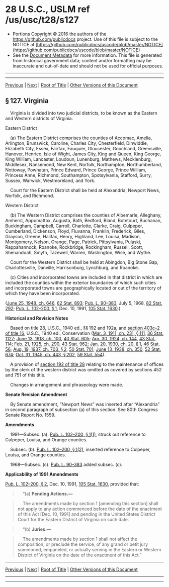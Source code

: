 ---
---

# 28 U.S.C., USLM ref /us/usc/t28/s127

* Portions Copyright © 2016 the authors of the https://github.com/publicdocs project.
  Use of this file is subject to the NOTICE at [https://github.com/publicdocs/uscode/blob/master/NOTICE](https://github.com/publicdocs/uscode/blob/master/NOTICE)
* See the [Document Metadata](././../../../../..//README.md) for more information.
  This file is generated from historical government data; content and/or formatting may be inaccurate and out-of-date and should not be used for official purposes.

----------
----------

[Previous](./../../../../..//us/usc/t28/ptI/ch5/m__us_usc_t28_s126.md) | [Next](./../../../../..//us/usc/t28/ptI/ch5/m__us_usc_t28_s128.md) | [Root of Title](./../../../../../) | [Other Versions of this Document](https://publicdocs.github.io/go/links?ns=uslm&ref=%2Fus%2Fusc%2Ft28%2Fs127)

## § 127. Virginia

    Virginia is divided into two judicial districts, to be known as the Eastern and Western districts of Virginia.

Eastern District

    (a) The Eastern District comprises the counties of Accomac, Amelia, Arlington, Brunswick, Caroline, Charles City, Chesterfield, Dinwiddie, Elizabeth City, Essex, Fairfax, Fauquier, Gloucester, Goochland, Greensville, Hanover, Henrico, Isle of Wight, James City, King and Queen, King George, King William, Lancaster, Loudoun, Lunenburg, Mathews, Mecklenburg, Middlesex, Nansemond, New Kent, Norfolk, Northampton, Northumberland, Nottoway, Powhatan, Prince Edward, Prince George, Prince William, Princess Anne, Richmond, Southampton, Spotsylvania, Stafford, Surry, Sussex, Warwick, Westmoreland, and York.

    Court for the Eastern District shall be held at Alexandria, Newport News, Norfolk, and Richmond.

Western District

    (b) The Western District comprises the counties of Albemarle, Alleghany, Amherst, Appomattox, Augusta, Bath, Bedford, Bland, Botetourt, Buchanan, Buckingham, Campbell, Carroll, Charlotte, Clarke, Craig, Culpeper, Cumberland, Dickenson, Floyd, Fluvanna, Franklin, Frederick, Giles, Grayson, Greene, Halifax, Henry, Highland, Lee, Louisa, Madison, Montgomery, Nelson, Orange, Page, Patrick, Pittsylvania, Pulaski, Rappahannock, Roanoke, Rockbridge, Rockingham, Russell, Scott, Shenandoah, Smyth, Tazewell, Warren, Washington, Wise, and Wythe.

    Court for the Western District shall be held at Abingdon, Big Stone Gap, Charlottesville, Danville, Harrisonburg, Lynchburg, and Roanoke.

    (c) Cities and incorporated towns are included in that district in which are included the counties within the exterior boundaries of which such cities and incorporated towns are geographically located or out of the territory of which they have been incorporated.

([June 25, 1948, ch. 646][/us/act/1948-06-25/ch646], [62 Stat. 893][/us/stat/62/893]; [Pub. L. 90–383][/us/pl/90/383], July 5, 1968, [82 Stat. 292][/us/stat/82/292]; [Pub. L. 102–200, § 1][/us/pl/102/200/s1], Dec. 10, 1991, [105 Stat. 1630][/us/stat/105/1630].)

 __Historical and Revision Notes__ 

    Based on title 28, U.S.C., 1940 ed., §§ 192 and 192a, and [section 403c–2 of title 16][/us/usc/t16/s403c–2], U.S.C., 1940 ed., Conservation ([Mar. 3, 1911, ch. 231, § 111][/us/act/1911-03-03/ch231/s111], [36 Stat. 1127][/us/stat/36/1127]; [June 13, 1918, ch. 100][/us/act/1918-06-13/ch100], [40 Stat. 605][/us/stat/40/605]; [Apr. 30, 1924, ch. 144][/us/act/1924-04-30/ch144], [43 Stat. 114][/us/stat/43/114]; [Feb. 21, 1925, ch. 290][/us/act/1925-02-21/ch290], [43 Stat. 962][/us/stat/43/962]; [Jan. 20, 1930, ch. 20, § 1][/us/act/1930-01-20/ch20/s1], [46 Stat. 56][/us/stat/46/56]; [Aug. 19, 1937, ch. 703, § 2][/us/act/1937-08-19/ch703/s2], [50 Stat. 701][/us/stat/50/701]; [June 13, 1938, ch. 350][/us/act/1938-06-13/ch350], [52 Stat. 674][/us/stat/52/674]; [Oct. 31, 1945, ch. 443, § 202][/us/act/1945-10-31/ch443/s202], [59 Stat. 554][/us/stat/59/554]).

    A provision of [section 192 of title 28][/us/usc/t28/s192] relating to the maintenance of offices by the clerk of the western district was omitted as covered by sections 452 and 751 of this title.

    Changes in arrangement and phraseology were made.

 __Senate Revision Amendment__ 

    By Senate amendment, “Newport News” was inserted after “Alexandria” in second paragraph of subsection (a) of this section. See 80th Congress Senate Report No. 1559.

 __Amendments__ 

    1991—Subsec. (a). [Pub. L. 102–200, § 1(1)][/us/pl/102/200/s1/1], struck out reference to Culpeper, Louisa, and Orange counties.

    Subsec. (b). [Pub. L. 102–200, § 1(2)][/us/pl/102/200/s1/2], inserted reference to Culpeper, Louisa, and Orange counties.

    1968—Subsec. (c). [Pub. L. 90–383][/us/pl/90/383] added subsec. (c).

 __Applicability of 1991 Amendments__ 

[Pub. L. 102–200, § 2][/us/pl/102/200/s2], Dec. 10, 1991, [105 Stat. 1630][/us/stat/105/1630], provided that:

>     “(a) __Pending Actions.—__ 

>     The amendments made by section 1 \[amending this section\] shall not apply to any action commenced before the date of the enactment of this Act \[Dec. 10, 1991\] and pending in the United States District Court for the Eastern District of Virginia on such date.

>     “(b) __Juries.—__ 

>     The amendments made by section 1 shall not affect the composition, or preclude the service, of any grand or petit jury summoned, empaneled, or actually serving in the Eastern or Western District of Virginia on the date of the enactment of this Act.”

----------

[Previous](./../../../../..//us/usc/t28/ptI/ch5/m__us_usc_t28_s126.md) | [Next](./../../../../..//us/usc/t28/ptI/ch5/m__us_usc_t28_s128.md) | [Root of Title](./../../../../../) | [Other Versions of this Document](https://publicdocs.github.io/go/links?ns=uslm&ref=%2Fus%2Fusc%2Ft28%2Fs127)

----------
----------

[/us/act/1948-06-25/ch646]: https://publicdocs.github.io/go/links?ns=uslm&ref=%2Fus%2Fact%2F1948-06-25%2Fch646
[/us/stat/62/893]: https://publicdocs.github.io/go/links?ns=uslm&ref=%2Fus%2Fstat%2F62%2F893
[/us/pl/90/383]: https://publicdocs.github.io/go/links?ns=uslm&ref=%2Fus%2Fpl%2F90%2F383
[/us/stat/82/292]: https://publicdocs.github.io/go/links?ns=uslm&ref=%2Fus%2Fstat%2F82%2F292
[/us/pl/102/200/s1]: https://publicdocs.github.io/go/links?ns=uslm&ref=%2Fus%2Fpl%2F102%2F200%2Fs1
[/us/stat/105/1630]: https://publicdocs.github.io/go/links?ns=uslm&ref=%2Fus%2Fstat%2F105%2F1630
[/us/usc/t16/s403c–2]: https://publicdocs.github.io/go/links?ns=uslm&ref=%2Fus%2Fusc%2Ft16%2Fs403c%E2%80%932
[/us/act/1911-03-03/ch231/s111]: https://publicdocs.github.io/go/links?ns=uslm&ref=%2Fus%2Fact%2F1911-03-03%2Fch231%2Fs111
[/us/stat/36/1127]: https://publicdocs.github.io/go/links?ns=uslm&ref=%2Fus%2Fstat%2F36%2F1127
[/us/act/1918-06-13/ch100]: https://publicdocs.github.io/go/links?ns=uslm&ref=%2Fus%2Fact%2F1918-06-13%2Fch100
[/us/stat/40/605]: https://publicdocs.github.io/go/links?ns=uslm&ref=%2Fus%2Fstat%2F40%2F605
[/us/act/1924-04-30/ch144]: https://publicdocs.github.io/go/links?ns=uslm&ref=%2Fus%2Fact%2F1924-04-30%2Fch144
[/us/stat/43/114]: https://publicdocs.github.io/go/links?ns=uslm&ref=%2Fus%2Fstat%2F43%2F114
[/us/act/1925-02-21/ch290]: https://publicdocs.github.io/go/links?ns=uslm&ref=%2Fus%2Fact%2F1925-02-21%2Fch290
[/us/stat/43/962]: https://publicdocs.github.io/go/links?ns=uslm&ref=%2Fus%2Fstat%2F43%2F962
[/us/act/1930-01-20/ch20/s1]: https://publicdocs.github.io/go/links?ns=uslm&ref=%2Fus%2Fact%2F1930-01-20%2Fch20%2Fs1
[/us/stat/46/56]: https://publicdocs.github.io/go/links?ns=uslm&ref=%2Fus%2Fstat%2F46%2F56
[/us/act/1937-08-19/ch703/s2]: https://publicdocs.github.io/go/links?ns=uslm&ref=%2Fus%2Fact%2F1937-08-19%2Fch703%2Fs2
[/us/stat/50/701]: https://publicdocs.github.io/go/links?ns=uslm&ref=%2Fus%2Fstat%2F50%2F701
[/us/act/1938-06-13/ch350]: https://publicdocs.github.io/go/links?ns=uslm&ref=%2Fus%2Fact%2F1938-06-13%2Fch350
[/us/stat/52/674]: https://publicdocs.github.io/go/links?ns=uslm&ref=%2Fus%2Fstat%2F52%2F674
[/us/act/1945-10-31/ch443/s202]: https://publicdocs.github.io/go/links?ns=uslm&ref=%2Fus%2Fact%2F1945-10-31%2Fch443%2Fs202
[/us/stat/59/554]: https://publicdocs.github.io/go/links?ns=uslm&ref=%2Fus%2Fstat%2F59%2F554
[/us/usc/t28/s192]: https://publicdocs.github.io/go/links?ns=uslm&ref=%2Fus%2Fusc%2Ft28%2Fs192
[/us/pl/102/200/s1/1]: https://publicdocs.github.io/go/links?ns=uslm&ref=%2Fus%2Fpl%2F102%2F200%2Fs1%2F1
[/us/pl/102/200/s1/2]: https://publicdocs.github.io/go/links?ns=uslm&ref=%2Fus%2Fpl%2F102%2F200%2Fs1%2F2
[/us/pl/90/383]: https://publicdocs.github.io/go/links?ns=uslm&ref=%2Fus%2Fpl%2F90%2F383
[/us/pl/102/200/s2]: https://publicdocs.github.io/go/links?ns=uslm&ref=%2Fus%2Fpl%2F102%2F200%2Fs2
[/us/stat/105/1630]: https://publicdocs.github.io/go/links?ns=uslm&ref=%2Fus%2Fstat%2F105%2F1630


